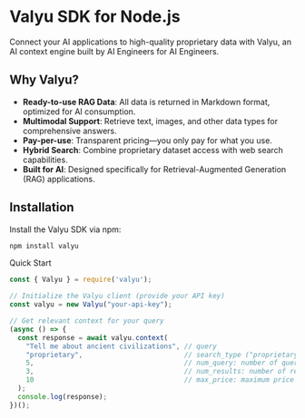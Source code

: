 # Valyu SDK for Node.js

Connect your AI applications to high-quality proprietary data with Valyu, an AI context engine built by AI Engineers for AI Engineers.

## Why Valyu?

- **Ready-to-use RAG Data**: All data is returned in Markdown format, optimized for AI consumption.
- **Multimodal Support**: Retrieve text, images, and other data types for comprehensive answers.
- **Pay-per-use**: Transparent pricing—you only pay for what you use.
- **Hybrid Search**: Combine proprietary dataset access with web search capabilities.
- **Built for AI**: Designed specifically for Retrieval-Augmented Generation (RAG) applications.

## Installation

Install the Valyu SDK via npm:

```bash
npm install valyu
```

Quick Start
```js
const { Valyu } = require('valyu');

// Initialize the Valyu client (provide your API key)
const valyu = new Valyu("your-api-key");

// Get relevant context for your query
(async () => {
  const response = await valyu.context(
    "Tell me about ancient civilizations", // query
    "proprietary",                         // search_type ("proprietary" or "web")
    5,                                     // num_query: number of queries to generate
    3,                                     // num_results: number of results per query
    10                                     // max_price: maximum price per thousand queries
  );
  console.log(response);
})();
```

